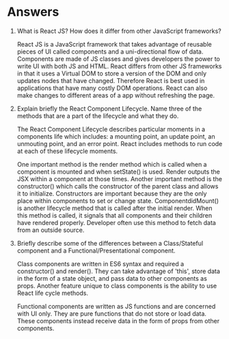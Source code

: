 # Answers

1. What is React JS? How does it differ from other JavaScript frameworks?
    <p>React JS is a JavaScript framework that takes advantage of reusable pieces of UI called components and a uni-directional flow of data. Components are made of JS classes and gives developers the power to write UI with both JS and HTML. React differs from other JS frameworks in that it uses a Virtual DOM to store a version of the DOM and only updates nodes that have changed. Therefore React is best used in applications that have many costly DOM operations. React can also make changes to different areas of a app without refreshing the page.</p>

2. Explain briefly the React Component Lifecycle. Name three of the methods that are a part of the lifecycle and what they do.
    <p>The React Component Lifecycle describes particular moments in a components life which includes: a mounting point, an update point, an unmouting point, and an error point. React includes methods to run code at each of these lifecycle moments. </p>

    <p>One important method is the render method which is called when a component is mounted and when setState() is used. Render outputs the JSX within a component at those times. Another important method is the constructor() which calls the constructor of the parent class and allows it to initialize. Constructors are important because they are the only place within components to set or change state. ComponentdidMount() is another lifecycle method that is called after the initial render. When this method is called, it signals that all components and their children have rendered properly. Developer often use this method to fetch data from an outside source.</p>

3. Briefly describe some of the differences between a Class/Stateful component and a Functional/Presentational component.

    <p>Class components are written in ES6 syntax and required a constructor() and render(). They can take advantage of 'this', store data in the form of a state object, and pass data to other components as props. Another feature unique to class components is the ability to use React life cycle methods.</p>

    <p> Functional components are written as JS functions and are concerned with UI only. They are pure functions that do not store or load data. These components instead receive data in the form of props from other components.
    </p>
